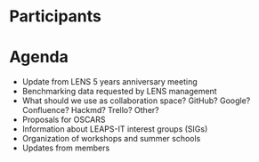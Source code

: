 # Participants

# Agenda

* Update from LENS 5 years anniversary meeting
* Benchmarking data requested by LENS management
* What should we use as collaboration space? GitHub? Google? Confluence? Hackmd? Trello? Other?
* Proposals for OSCARS
* Information about LEAPS-IT interest groups (SIGs)
* Organization of workshops and summer schools
* Updates from members

